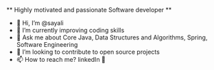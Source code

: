 **                                           Highly motivated and passionate Software developer
**
- 👋 Hi, I’m @sayali
- 🌱 I’m currently improving coding skills
- 💬 Ask me about Core Java, Data Structures and Algorithms, Spring, Software Engineering
- 💞️ I’m looking to contribute to open source projects 
- 📫 How to reach me? linkedIn 🙂


